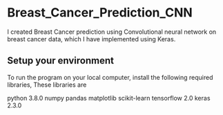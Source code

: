 # Breast_Cancer_Prediction_CNN

I created Breast Cancer prediction using Convolutional neural network on breast cancer data, which I have implemented using Keras.

## Setup your environment

To run the program on your local computer, install the following required libraries, These libraries are 

  python 3.8.0
  numpy
  pandas
  matplotlib
  scikit-learn
  tensorflow 2.0
  keras 2.3.0
